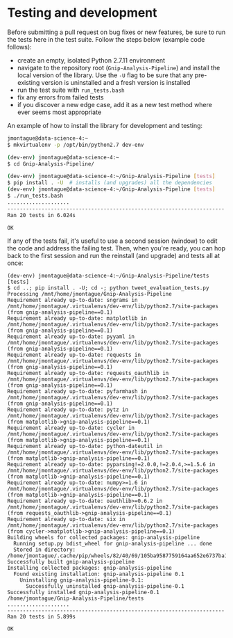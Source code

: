 # Testing and development

Before submitting a pull request on bug fixes or new features, be sure to run the tests here in the test suite. Follow the steps below (example code follows):

- create an empty, isolated Python 2.7.11 environment 
- navigate to the repository root (``Gnip-Analysis-Pipeline``) and install the local version of the library. Use the ``-U`` flag to be sure that any pre-existing version is uninstalled and a fresh version is installed 
- run the test suite with `run_tests.bash`
- fix any errors from failed tests
- if you discover a new edge case, add it as a new test method where ever seems most appropriate

An example of how to install the library for development and testing:

```bash
jmontague@data-science-4:~ 
$ mkvirtualenv -p /opt/bin/python2.7 dev-env

(dev-env) jmontague@data-science-4:~ 
$ cd Gnip-Analysis-Pipeline/

(dev-env) jmontague@data-science-4:~/Gnip-Analysis-Pipeline [tests]
$ pip install . -U  # installs (and upgrades) all the dependencies
(dev-env) jmontague@data-science-4:~/Gnip-Analysis-Pipeline [tests]
$ ./run_tests.bash
....................
----------------------------------------------------------------------
Ran 20 tests in 6.024s

OK
```

If any of the tests fail, it's useful to use a second session (window) to edit the code and address the failing test. Then, when you're ready, you can hop back to the first session and run the reinstall (and upgrade) and tests all at once: 

```
(dev-env) jmontague@data-science-4:~/Gnip-Analysis-Pipeline/tests [tests]
$ cd ..; pip install . -U; cd -; python tweet_evaluation_tests.py 
Processing /mnt/home/jmontague/Gnip-Analysis-Pipeline
Requirement already up-to-date: sngrams in /mnt/home/jmontague/.virtualenvs/dev-env/lib/python2.7/site-packages (from gnip-analysis-pipeline==0.1)
Requirement already up-to-date: matplotlib in /mnt/home/jmontague/.virtualenvs/dev-env/lib/python2.7/site-packages (from gnip-analysis-pipeline==0.1)
Requirement already up-to-date: pyyaml in /mnt/home/jmontague/.virtualenvs/dev-env/lib/python2.7/site-packages (from gnip-analysis-pipeline==0.1)
Requirement already up-to-date: requests in /mnt/home/jmontague/.virtualenvs/dev-env/lib/python2.7/site-packages (from gnip-analysis-pipeline==0.1)
Requirement already up-to-date: requests_oauthlib in /mnt/home/jmontague/.virtualenvs/dev-env/lib/python2.7/site-packages (from gnip-analysis-pipeline==0.1)
Requirement already up-to-date: pyfarmhash in /mnt/home/jmontague/.virtualenvs/dev-env/lib/python2.7/site-packages (from gnip-analysis-pipeline==0.1)
Requirement already up-to-date: pytz in /mnt/home/jmontague/.virtualenvs/dev-env/lib/python2.7/site-packages (from matplotlib->gnip-analysis-pipeline==0.1)
Requirement already up-to-date: cycler in /mnt/home/jmontague/.virtualenvs/dev-env/lib/python2.7/site-packages (from matplotlib->gnip-analysis-pipeline==0.1)
Requirement already up-to-date: python-dateutil in /mnt/home/jmontague/.virtualenvs/dev-env/lib/python2.7/site-packages (from matplotlib->gnip-analysis-pipeline==0.1)
Requirement already up-to-date: pyparsing!=2.0.0,!=2.0.4,>=1.5.6 in /mnt/home/jmontague/.virtualenvs/dev-env/lib/python2.7/site-packages (from matplotlib->gnip-analysis-pipeline==0.1)
Requirement already up-to-date: numpy>=1.6 in /mnt/home/jmontague/.virtualenvs/dev-env/lib/python2.7/site-packages (from matplotlib->gnip-analysis-pipeline==0.1)
Requirement already up-to-date: oauthlib>=0.6.2 in /mnt/home/jmontague/.virtualenvs/dev-env/lib/python2.7/site-packages (from requests_oauthlib->gnip-analysis-pipeline==0.1)
Requirement already up-to-date: six in /mnt/home/jmontague/.virtualenvs/dev-env/lib/python2.7/site-packages (from cycler->matplotlib->gnip-analysis-pipeline==0.1)
Building wheels for collected packages: gnip-analysis-pipeline
  Running setup.py bdist_wheel for gnip-analysis-pipeline ... done
  Stored in directory: /home/jmontague/.cache/pip/wheels/82/40/69/105ba9587759164aa652e6737ba1cddabe3183cbb2f6d2f0f7
Successfully built gnip-analysis-pipeline
Installing collected packages: gnip-analysis-pipeline
  Found existing installation: gnip-analysis-pipeline 0.1
    Uninstalling gnip-analysis-pipeline-0.1:
      Successfully uninstalled gnip-analysis-pipeline-0.1
Successfully installed gnip-analysis-pipeline-0.1
/home/jmontague/Gnip-Analysis-Pipeline/tests
....................
----------------------------------------------------------------------
Ran 20 tests in 5.899s

OK
```

